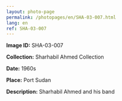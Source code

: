 ```yaml
---
layout: photo-page
permalink: /photopages/en/SHA-03-007.html
lang: en
ref: SHA-03-007
---
```


**Image ID:** SHA-03-007

**Collection:** Sharhabil Ahmed Collection

**Date:** 1960s

**Place:** Port Sudan

**Description:** Sharhabil Ahmed and his band
